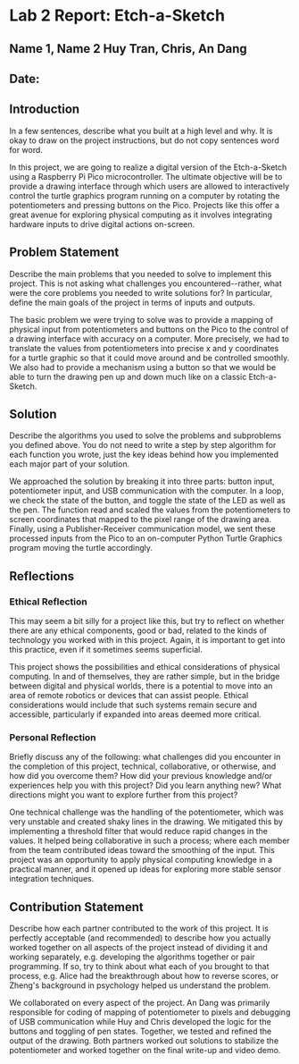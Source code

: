 # Lab 2 Report: Etch-a-Sketch
## Name 1, Name 2 Huy Tran, Chris, An Dang
## Date: 

## Introduction
In a few sentences, describe what you built at a high level and why. It is okay to draw on the project instructions, but do not copy sentences word for word.

In this project, we are going to realize a digital version of the Etch-a-Sketch using a Raspberry Pi Pico microcontroller. The ultimate objective will be to provide a drawing interface through which users are allowed to interactively control the turtle graphics program running on a computer by rotating the potentiometers and pressing buttons on the Pico. Projects like this offer a great avenue for exploring physical computing as it involves integrating hardware inputs to drive digital actions on-screen.


## Problem Statement
Describe the main problems that you needed to solve to implement this project. This is not asking what challenges you encountered--rather, what were the core problems you needed to write solutions for? In particular, define the main goals of the project in terms of inputs and outputs.

The basic problem we were trying to solve was to provide a mapping of physical input from potentiometers and buttons on the Pico to the control of a drawing interface with accuracy on a computer. More precisely, we had to translate the values from potentiometers into precise x and y coordinates for a turtle graphic so that it could move around and be controlled smoothly. We also had to provide a mechanism using a button so that we would be able to turn the drawing pen up and down much like on a classic Etch-a-Sketch.



## Solution
Describe the algorithms you used to solve the problems and subproblems you defined above. You do not need to write a step by step algorithm for each function you wrote, just the key ideas behind how you implemented each major part of your solution.

We approached the solution by breaking it into three parts: button input, potentiometer input, and USB communication with the computer. In a loop, we check the state of the button, and toggle the state of the LED as well as the pen. The function read and scaled the values from the potentiometers to screen coordinates that mapped to the pixel range of the drawing area. Finally, using a Publisher-Receiver communication model, we sent these processed inputs from the Pico to an on-computer Python Turtle Graphics program moving the turtle accordingly.


## Reflections
### Ethical Reflection
This may seem a bit silly for a project like this, but try to reflect on whether there are any ethical components, good or bad, related to the kinds of technology you worked with in this project. Again, it is important to get into this practice, even if it sometimes seems superficial.

This project shows the possibilities and ethical considerations of physical computing. In and of themselves, they are rather simple, but in the bridge between digital and physical worlds, there is a potential to move into an area of remote robotics or devices that can assist people. Ethical considerations would include that such systems remain secure and accessible, particularly if expanded into areas deemed more critical.


### Personal Reflection
Briefly discuss any of the following: what challenges did you encounter in the completion of this project, technical, collaborative, or otherwise, and how did you overcome them? How did your previous knowledge and/or experiences help you with this project? Did you learn anything new? What directions might you want to explore further from this project? 

One technical challenge was the handling of the potentiometer, which was very unstable and created shaky lines in the drawing. We mitigated this by implementing a threshold filter that would reduce rapid changes in the values. It helped being collaborative in such a process; where each member from the team contributed ideas toward the smoothing of the input. This project was an opportunity to apply physical computing knowledge in a practical manner, and it opened up ideas for exploring more stable sensor integration techniques.


## Contribution Statement
Describe how each partner contributed to the work of this project. It is perfectly acceptable (and recommended) to describe how you actually worked together on all aspects of the project instead of dividing it and working separately, e.g. developing the algorithms together or pair programming. If so, try to think about what each of you brought to that process, e.g. Alice had the breakthrough about how to reverse scores, or Zheng's background in psychology helped us understand the problem.

We collaborated on every aspect of the project. An Dang was primarily responsible for coding of mapping of potentiometer to pixels and debugging of USB communication while Huy and Chris developed the logic for the buttons and toggling of pen states. Together, we tested and refined the output of the drawing. Both partners worked out solutions to stabilize the potentiometer and worked together on the final write-up and video demo.